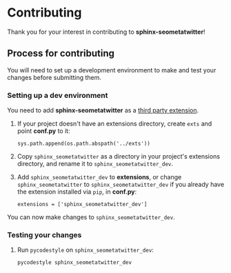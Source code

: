 # Contributing

Thank you for your interest in contributing to **sphinx-seometatwitter**!

## Process for contributing


You will need to set up a development environment to make and test your changes
before submitting them.

### Setting up a dev environment


You need to add **sphinx-seometatwitter** as a
[third party extension](http://www.sphinx-doc.org/en/master/ext/thirdparty.html).

1. If your project doesn't have an extensions directory, create `exts` and
   point **conf.py** to it:

   ```sys.path.append(os.path.abspath('../exts'))```

2. Copy `sphinx_seometatwitter` as a directory in your project's extensions
   directory, and rename it to `sphinx_seometatwitter_dev`.

3. Add `sphinx_seometatwitter_dev` to **extensions**, or change `sphinx_seometatwitter` to
   `sphinx_seometatwitter_dev` if you already have the extension installed via `pip`,
   in **conf.py**:

   ```extensions = ['sphinx_seometatwitter_dev']```

You can now make changes to `sphinx_seometatwitter_dev`.

### Testing your changes

1. Run `pycodestyle` on `sphinx_seometatwitter_dev`:

   ```pycodestyle sphinx_seometatwitter_dev```